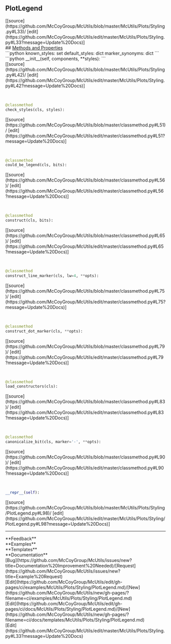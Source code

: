 ## <a id="McUtils.Plots.Styling.PlotLegend">PlotLegend</a> 

<div class="docs-source-link" markdown="1">
[[source](https://github.com/McCoyGroup/McUtils/blob/master/McUtils/Plots/Styling.py#L33)/
[edit](https://github.com/McCoyGroup/McUtils/edit/master/McUtils/Plots/Styling.py#L33?message=Update%20Docs)]
</div>









<div class="collapsible-section">
 <div class="collapsible-section collapsible-section-header" markdown="1">
## <a class="collapse-link" data-toggle="collapse" href="#methods" markdown="1"> Methods and Properties</a> <a class="float-right" data-toggle="collapse" href="#methods"><i class="fa fa-chevron-down"></i></a>
 </div>
 <div class="collapsible-section collapsible-section-body collapse show" id="methods" markdown="1">
 ```python
known_styles: set
default_styles: dict
marker_synonyms: dict
```
<a id="McUtils.Plots.Styling.PlotLegend.__init__" class="docs-object-method">&nbsp;</a> 
```python
__init__(self, components, **styles): 
```
<div class="docs-source-link" markdown="1">
[[source](https://github.com/McCoyGroup/McUtils/blob/master/McUtils/Plots/Styling.py#L42)/
[edit](https://github.com/McCoyGroup/McUtils/edit/master/McUtils/Plots/Styling.py#L42?message=Update%20Docs)]
</div>


<a id="McUtils.Plots.Styling.PlotLegend.check_styles" class="docs-object-method">&nbsp;</a> 
```python
@classmethod
check_styles(cls, styles): 
```
<div class="docs-source-link" markdown="1">
[[source](https://github.com/McCoyGroup/McUtils/blob/master/classmethod.py#L51)/
[edit](https://github.com/McCoyGroup/McUtils/edit/master/classmethod.py#L51?message=Update%20Docs)]
</div>


<a id="McUtils.Plots.Styling.PlotLegend.could_be_legend" class="docs-object-method">&nbsp;</a> 
```python
@classmethod
could_be_legend(cls, bits): 
```
<div class="docs-source-link" markdown="1">
[[source](https://github.com/McCoyGroup/McUtils/blob/master/classmethod.py#L56)/
[edit](https://github.com/McCoyGroup/McUtils/edit/master/classmethod.py#L56?message=Update%20Docs)]
</div>


<a id="McUtils.Plots.Styling.PlotLegend.construct" class="docs-object-method">&nbsp;</a> 
```python
@classmethod
construct(cls, bits): 
```
<div class="docs-source-link" markdown="1">
[[source](https://github.com/McCoyGroup/McUtils/blob/master/classmethod.py#L65)/
[edit](https://github.com/McCoyGroup/McUtils/edit/master/classmethod.py#L65?message=Update%20Docs)]
</div>


<a id="McUtils.Plots.Styling.PlotLegend.construct_line_marker" class="docs-object-method">&nbsp;</a> 
```python
@classmethod
construct_line_marker(cls, lw=4, **opts): 
```
<div class="docs-source-link" markdown="1">
[[source](https://github.com/McCoyGroup/McUtils/blob/master/classmethod.py#L75)/
[edit](https://github.com/McCoyGroup/McUtils/edit/master/classmethod.py#L75?message=Update%20Docs)]
</div>


<a id="McUtils.Plots.Styling.PlotLegend.construct_dot_marker" class="docs-object-method">&nbsp;</a> 
```python
@classmethod
construct_dot_marker(cls, **opts): 
```
<div class="docs-source-link" markdown="1">
[[source](https://github.com/McCoyGroup/McUtils/blob/master/classmethod.py#L79)/
[edit](https://github.com/McCoyGroup/McUtils/edit/master/classmethod.py#L79?message=Update%20Docs)]
</div>


<a id="McUtils.Plots.Styling.PlotLegend.load_constructors" class="docs-object-method">&nbsp;</a> 
```python
@classmethod
load_constructors(cls): 
```
<div class="docs-source-link" markdown="1">
[[source](https://github.com/McCoyGroup/McUtils/blob/master/classmethod.py#L83)/
[edit](https://github.com/McCoyGroup/McUtils/edit/master/classmethod.py#L83?message=Update%20Docs)]
</div>


<a id="McUtils.Plots.Styling.PlotLegend.canonicalize_bit" class="docs-object-method">&nbsp;</a> 
```python
@classmethod
canonicalize_bit(cls, marker='-', **opts): 
```
<div class="docs-source-link" markdown="1">
[[source](https://github.com/McCoyGroup/McUtils/blob/master/classmethod.py#L90)/
[edit](https://github.com/McCoyGroup/McUtils/edit/master/classmethod.py#L90?message=Update%20Docs)]
</div>


<a id="McUtils.Plots.Styling.PlotLegend.__repr__" class="docs-object-method">&nbsp;</a> 
```python
__repr__(self): 
```
<div class="docs-source-link" markdown="1">
[[source](https://github.com/McCoyGroup/McUtils/blob/master/McUtils/Plots/Styling/PlotLegend.py#L98)/
[edit](https://github.com/McCoyGroup/McUtils/edit/master/McUtils/Plots/Styling/PlotLegend.py#L98?message=Update%20Docs)]
</div>
 </div>
</div>












---


<div markdown="1" class="text-secondary">
<div class="container">
  <div class="row">
   <div class="col" markdown="1">
**Feedback**   
</div>
   <div class="col" markdown="1">
**Examples**   
</div>
   <div class="col" markdown="1">
**Templates**   
</div>
   <div class="col" markdown="1">
**Documentation**   
</div>
   <div class="col" markdown="1">
   
</div>
   <div class="col" markdown="1">
   
</div>
   <div class="col" markdown="1">
   
</div>
</div>
  <div class="row">
   <div class="col" markdown="1">
[Bug](https://github.com/McCoyGroup/McUtils/issues/new?title=Documentation%20Improvement%20Needed)/[Request](https://github.com/McCoyGroup/McUtils/issues/new?title=Example%20Request)   
</div>
   <div class="col" markdown="1">
[Edit](https://github.com/McCoyGroup/McUtils/edit/gh-pages/ci/examples/McUtils/Plots/Styling/PlotLegend.md)/[New](https://github.com/McCoyGroup/McUtils/new/gh-pages/?filename=ci/examples/McUtils/Plots/Styling/PlotLegend.md)   
</div>
   <div class="col" markdown="1">
[Edit](https://github.com/McCoyGroup/McUtils/edit/gh-pages/ci/docs/McUtils/Plots/Styling/PlotLegend.md)/[New](https://github.com/McCoyGroup/McUtils/new/gh-pages/?filename=ci/docs/templates/McUtils/Plots/Styling/PlotLegend.md)   
</div>
   <div class="col" markdown="1">
[Edit](https://github.com/McCoyGroup/McUtils/edit/master/McUtils/Plots/Styling.py#L33?message=Update%20Docs)   
</div>
   <div class="col" markdown="1">
   
</div>
   <div class="col" markdown="1">
   
</div>
   <div class="col" markdown="1">
   
</div>
</div>
</div>
</div>